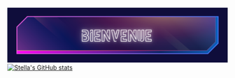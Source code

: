 <!---
stellaric/stellaric is a ✨ special ✨ repository because its `README.md` (this file) appears on your GitHub profile.
You can click the Preview link to take a look at your changes.
--->
![banner](https://github.com/stellaric/stellaric/blob/main/banner.png)
[![Stella's GitHub stats](https://github-readme-stats.vercel.app/api?username=stellaric&hide=contribs,prs&count_private=true&show_icons=true&theme=radical)](https://github.com/anuraghazra/github-readme-stats)
